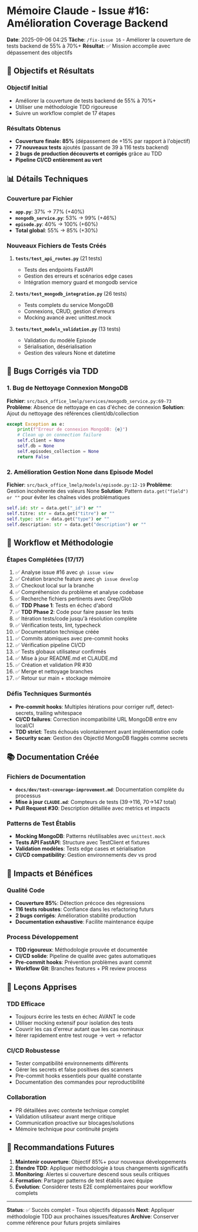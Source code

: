 # Mémoire Claude - Issue #16: Amélioration Coverage Backend

**Date**: 2025-09-06 04:25
**Tâche**: `/fix-issue 16` - Améliorer la couverture de tests backend de 55% à 70%+
**Résultat**: ✅ Mission accomplie avec dépassement des objectifs

## 🎯 Objectifs et Résultats

### Objectif Initial
- Améliorer la couverture de tests backend de 55% à 70%+
- Utiliser une méthodologie TDD rigoureuse
- Suivre un workflow complet de 17 étapes

### Résultats Obtenus
- **Couverture finale: 85%** (dépassement de +15% par rapport à l'objectif)
- **77 nouveaux tests** ajoutés (passant de 39 à 116 tests backend)
- **2 bugs de production découverts et corrigés** grâce au TDD
- **Pipeline CI/CD entièrement au vert**

## 📊 Détails Techniques

### Couverture par Fichier
- **`app.py`**: 37% → 77% (+40%)
- **`mongodb_service.py`**: 53% → 99% (+46%)
- **`episode.py`**: 40% → 100% (+60%)
- **Total global**: 55% → 85% (+30%)

### Nouveaux Fichiers de Tests Créés
1. **`tests/test_api_routes.py`** (21 tests)
   - Tests des endpoints FastAPI
   - Gestion des erreurs et scénarios edge cases
   - Intégration memory guard et mongodb service

2. **`tests/test_mongodb_integration.py`** (26 tests)
   - Tests complets du service MongoDB
   - Connexions, CRUD, gestion d'erreurs
   - Mocking avancé avec unittest.mock

3. **`tests/test_models_validation.py`** (13 tests)
   - Validation du modèle Episode
   - Sérialisation, désérialisation
   - Gestion des valeurs None et datetime

## 🐛 Bugs Corrigés via TDD

### 1. Bug de Nettoyage Connexion MongoDB
**Fichier**: `src/back_office_lmelp/services/mongodb_service.py:69-73`
**Problème**: Absence de nettoyage en cas d'échec de connexion
**Solution**: Ajout du nettoyage des références client/db/collection

```python
except Exception as e:
    print(f"Erreur de connexion MongoDB: {e}")
    # Clean up on connection failure
    self.client = None
    self.db = None
    self.episodes_collection = None
    return False
```

### 2. Amélioration Gestion None dans Episode Model
**Fichier**: `src/back_office_lmelp/models/episode.py:12-19`
**Problème**: Gestion incohérente des valeurs None
**Solution**: Pattern `data.get("field") or ""` pour éviter les chaînes vides problématiques

```python
self.id: str = data.get("_id") or ""
self.titre: str = data.get("titre") or ""
self.type: str = data.get("type") or ""
self.description: str = data.get("description") or ""
```

## 🔧 Workflow et Méthodologie

### Étapes Complétées (17/17)
1. ✅ Analyse issue #16 avec `gh issue view`
2. ✅ Création branche feature avec `gh issue develop`
3. ✅ Checkout local sur la branche
4. ✅ Compréhension du problème et analyse codebase
5. ✅ Recherche fichiers pertinents avec Grep/Glob
6. ✅ **TDD Phase 1**: Tests en échec d'abord
7. ✅ **TDD Phase 2**: Code pour faire passer les tests
8. ✅ Itération tests/code jusqu'à résolution complète
9. ✅ Vérification tests, lint, typecheck
10. ✅ Documentation technique créée
11. ✅ Commits atomiques avec pre-commit hooks
12. ✅ Vérification pipeline CI/CD
13. ✅ Tests globaux utilisateur confirmés
14. ✅ Mise à jour README.md et CLAUDE.md
15. ✅ Création et validation PR #30
16. ✅ Merge et nettoyage branches
17. ✅ Retour sur main + stockage mémoire

### Défis Techniques Surmontés
- **Pre-commit hooks**: Multiples itérations pour corriger ruff, detect-secrets, trailing whitespace
- **CI/CD failures**: Correction incompatibilité URL MongoDB entre env local/CI
- **TDD strict**: Tests échoués volontairement avant implémentation code
- **Security scan**: Gestion des ObjectId MongoDB flaggés comme secrets

## 📚 Documentation Créée

### Fichiers de Documentation
- **`docs/dev/test-coverage-improvement.md`**: Documentation complète du processus
- **Mise à jour `CLAUDE.md`**: Compteurs de tests (39→116, 70→147 total)
- **Pull Request #30**: Description détaillée avec metrics et impacts

### Patterns de Test Établis
- **Mocking MongoDB**: Patterns réutilisables avec `unittest.mock`
- **Tests API FastAPI**: Structure avec TestClient et fixtures
- **Validation modèles**: Tests edge cases et sérialisation
- **CI/CD compatibility**: Gestion environnements dev vs prod

## 🚀 Impacts et Bénéfices

### Qualité Code
- **Couverture 85%**: Détection précoce des régressions
- **116 tests robustes**: Confiance dans les refactoring futurs
- **2 bugs corrigés**: Amélioration stabilité production
- **Documentation exhaustive**: Facilite maintenance équipe

### Process Développement
- **TDD rigoureux**: Méthodologie prouvée et documentée
- **CI/CD solide**: Pipeline de qualité avec gates automatiques
- **Pre-commit hooks**: Prévention problèmes avant commit
- **Workflow Git**: Branches features + PR review process

## 📝 Leçons Apprises

### TDD Efficace
- Toujours écrire les tests en échec AVANT le code
- Utiliser mocking extensif pour isolation des tests
- Couvrir les cas d'erreur autant que les cas nominaux
- Itérer rapidement entre test rouge → vert → refactor

### CI/CD Robustesse
- Tester compatibilité environnements différents
- Gérer les secrets et false positives des scanners
- Pre-commit hooks essentiels pour qualité constante
- Documentation des commandes pour reproductibilité

### Collaboration
- PR détaillées avec contexte technique complet
- Validation utilisateur avant merge critique
- Communication proactive sur blocages/solutions
- Mémoire technique pour continuité projets

## 🔮 Recommandations Futures

1. **Maintenir couverture**: Objectif 85%+ pour nouveaux développements
2. **Étendre TDD**: Appliquer méthodologie à tous changements significatifs
3. **Monitoring**: Alertes si couverture descend sous seuils critiques
4. **Formation**: Partager patterns de test établis avec équipe
5. **Évolution**: Considérer tests E2E complémentaires pour workflow complets

---

**Status**: ✅ Succès complet - Tous objectifs dépassés
**Next**: Appliquer méthodologie TDD aux prochaines issues/features
**Archive**: Conserver comme référence pour futurs projets similaires
